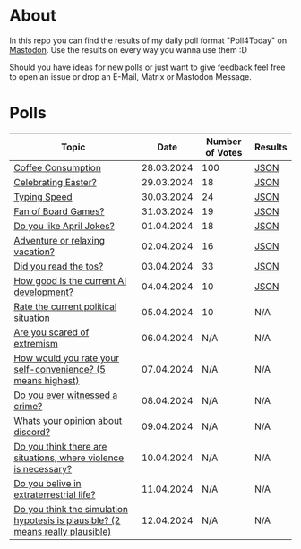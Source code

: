 # About
In this repo you can find the results of my daily poll format "Poll4Today" on [Mastodon](https://mastodon.de/@feuerstein). Use the results on every way you wanna use them :D

Should you have ideas for new polls or just want to give feedback feel free to open an issue or drop an E-Mail, Matrix or Mastodon Message.

# Polls


| Topic | Date | Number of Votes | Results |
|---|---|---|---|
| [Coffee Consumption](https://mastodon.de/@feuerstein/112172872503657723) | 28.03.2024 | 100 | [JSON](./bydate/28-03-2024.json) |
| [Celebrating Easter?](https://mastodon.de/@feuerstein/112178336196038444) | 29.03.2024 | 18 | [JSON](./bydate/29-03-2024.json)|
| [Typing Speed](https://mastodon.de/@feuerstein/112184849509035885) | 30.03.2024 | 24 | [JSON](./bydate/30-03-2024.json) |
|[Fan of Board Games?](https://mastodon.de/@feuerstein/112192270318850293)| 31.03.2024 |19 | [JSON](./bydate/31-03-2024.json) |
|[Do you like April Jokes?](https://mastodon.de/@feuerstein/112194922026458834)|01.04.2024| 18 |[JSON](./bydate/01-04-2024.json) |
|[Adventure or relaxing vacation?](https://mastodon.de/@feuerstein/112200568345979427)|02.04.2024| 16 | [JSON](./bydate/02-04-2024.json) |
|[Did you read the tos?](https://mastodon.de/@feuerstein/112206230646014682)|03.04.2024| 33 |  [JSON](./bydate/03-04-2024.json) |
|[How good is the current AI development?](https://mastodon.de/@feuerstein/112211892743971144)|04.04.2024| 10 | [JSON](./bydate/04-04-2024.json) |
|[Rate the current political situation](https://mastodon.de/@feuerstein/112217555723038044)|05.04.2024| 10 | N/A |
|[Are you scared of extremism](https://mastodon.de/@feuerstein/112223217423638834)|06.04.2024|N/A | N/A |
|[How would you rate your self-convenience? (5 means highest)](https://mastodon.de/@feuerstein/112228880315458971)|07.04.2024|N/A | N/A |
|[Do you ever witnessed a crime?](https://mastodon.de/@feuerstein/112234542040470771)|08.04.2024|N/A | N/A |
|[Whats your opinion about discord?](https://mastodon.de/@feuerstein/112240204257318764)|09.04.2024|N/A | N/A |
|[Do you think there are situations, where violence is necessary?](https://mastodon.de/@feuerstein/112245866632817574)|10.04.2024|N/A | N/A |
|[Do you belive in extraterrestrial life?](https://mastodon.de/@feuerstein/112251529303256425)|11.04.2024|N/A | N/A |
|[Do you think the simulation hypotesis is plausible? (2 means really plausible)](https://mastodon.de/@feuerstein/112257191845838583)| 12.04.2024|N/A | N/A |